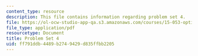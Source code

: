 ```yaml
---
content_type: resource
description: This file contains information regarding problem set 4.
file: https://ol-ocw-studio-app-qa.s3.amazonaws.com/courses/15-053-optimization-methods-in-management-science-spring-2013/ff791ddb4489b2749429d835ffbb2205_MIT15_053S13_ps4.pdf
file_type: application/pdf
resourcetype: Document
title: Problem Set 4
uid: ff791ddb-4489-b274-9429-d835ffbb2205
---
```

